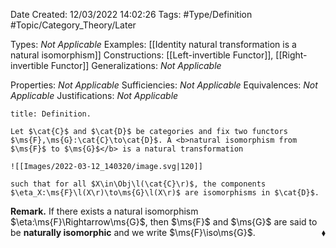 <div class="topSpace"></div>

Date Created: 12/03/2022 14:02:26
Tags: #Type/Definition #Topic/Category_Theory/Later

Types: <i>Not Applicable</i>
Examples: [[Identity natural transformation is a natural isomorphism]]
Constructions: [[Left-invertible Functor]], [[Right-invertible Functor]]
Generalizations: <i>Not Applicable</i>

Properties: <i>Not Applicable</i>
Sufficiencies: <i>Not Applicable</i>
Equivalences: <i>Not Applicable</i>
Justifications: <i>Not Applicable</i>

``` ad-Definition
title: Definition.

Let $\cat{C}$ and $\cat{D}$ be categories and fix two functors $\ms{F},\ms{G}:\cat{C}\to\cat{D}$. A <b>natural isomorphism from $\ms{F}$ to $\ms{G}$</b> is a natural transformation

![[Images/2022-03-12_140320/image.svg|120]]

such that for all $X\in\Obj\l(\cat{C}\r)$, the components $\eta_X:\ms{F}\l(X\r)\to\ms{G}\l(X\r)$ are isomorphisms in $\cat{D}$.

```

<b>Remark.</b> If there exists a natural isomorphism $\eta:\ms{F}\Rightarrow\ms{G}$, then $\ms{F}$ and $\ms{G}$ are said to be <b>naturally isomorphic</b> and we write $\ms{F}\iso\ms{G}$.<span style="float:right;">$\blacklozenge$</span>
